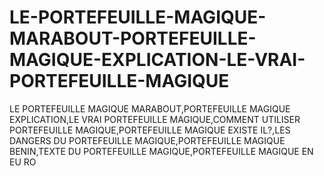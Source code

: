 # LE-PORTEFEUILLE-MAGIQUE-MARABOUT-PORTEFEUILLE-MAGIQUE-EXPLICATION-LE-VRAI-PORTEFEUILLE-MAGIQUE
LE PORTEFEUILLE MAGIQUE MARABOUT,PORTEFEUILLE MAGIQUE EXPLICATION,LE VRAI PORTEFEUILLE MAGIQUE,COMMENT UTILISER PORTEFEUILLE MAGIQUE,PORTEFEUILLE MAGIQUE EXISTE IL?,LES DANGERS DU PORTEFEUILLE MAGIQUE,PORTEFEUILLE MAGIQUE BENIN,TEXTE DU PORTEFEUILLE MAGIQUE,PORTEFEUILLE MAGIQUE EN EU RO
